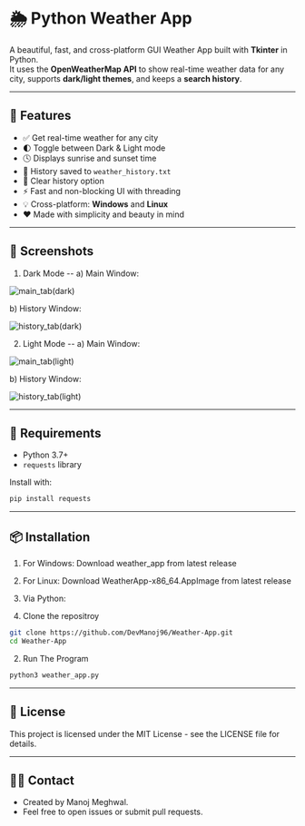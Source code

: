 # 🌦️ Python Weather App

A beautiful, fast, and cross-platform GUI Weather App built with **Tkinter** in Python.  
It uses the **OpenWeatherMap API** to show real-time weather data for any city, supports **dark/light themes**, and keeps a **search history**.

---

## 🚀 Features

- ✅ Get real-time weather for any city
- 🌓 Toggle between Dark & Light mode
- 🕓 Displays sunrise and sunset time
- 💾 History saved to `weather_history.txt`
- 🧹 Clear history option
- ⚡ Fast and non-blocking UI with threading
- 💡 Cross-platform: **Windows** and **Linux**
- ❤️ Made with simplicity and beauty in mind

---

## 📸 Screenshots

1. Dark Mode --
  a) Main Window:

  ![main_tab(dark)](https://github.com/user-attachments/assets/5d355761-b628-407d-8404-7ed5329cc29a)

  b) History Window:

  ![history_tab(dark)](https://github.com/user-attachments/assets/7ce7742d-c861-451f-8141-f1642664ef6d)


2. Light Mode --
  a) Main Window:

![main_tab(light)](https://github.com/user-attachments/assets/7b7fcbc4-7a41-4ea0-b8f6-ad428ec9a270)

  b) History Window:

  ![history_tab(light)](https://github.com/user-attachments/assets/6d15f961-2fc0-4fc3-852f-306c67285be1)

---

## 🔧 Requirements

- Python 3.7+
- `requests` library

Install with:

```bash
pip install requests
```

--- 

## 📦 Installation
1. For Windows:
   Download weather_app from latest release

2. For Linux:
  Download WeatherApp-x86_64.AppImage from latest release

3. Via Python:
   
  1. Clone the repositroy
  ```bash
  git clone https://github.com/DevManoj96/Weather-App.git
  cd Weather-App
  ```
  
  2. Run The Program
  ```bash
  python3 weather_app.py
  ```

---

## 📝 License

This project is licensed under the MIT License - see the LICENSE file for details.

---

## 👨‍💻 Contact
- Created by Manoj Meghwal.
- Feel free to open issues or submit pull requests.
